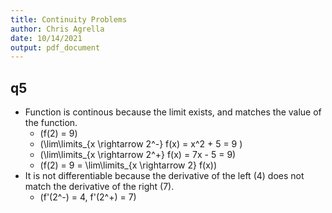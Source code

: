```yaml
---
title: Continuity Problems
author: Chris Agrella
date: 10/14/2021
output: pdf_document
---
```


## q5

- Function is continous because the limit exists, and matches the value of the function.
  - \(f(2) = 9\)
  - \(\lim\limits_{x \rightarrow 2^-} f(x) = x^2 + 5 = 9 \)
  - \(\lim\limits_{x \rightarrow 2^+} f(x) = 7x - 5 = 9\)
  - \(f(2) = 9 = \lim\limits_{x \rightarrow 2} f(x)\)
- It is not differentiable because the derivative of the left (4) does not match the derivative of the right (7).
  - \(f'(2^-) = 4, f'(2^+) = 7\)
